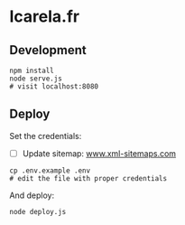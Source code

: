 # Icarela.fr

## Development

```
npm install
node serve.js
# visit localhost:8080
```

## Deploy

Set the credentials:

- [ ] Update sitemap: www.xml-sitemaps.com

```
cp .env.example .env
# edit the file with proper credentials
```

And deploy:

```
node deploy.js
```
